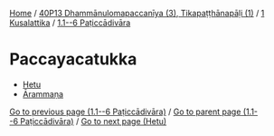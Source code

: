 
[Home](/) / [40P13 Dhammānulomapaccanīya (3), Tikapaṭṭhānapāḷi (1)](../../../40P13.md) / [1 Kusalattika](../../1.md) / [1.1--6 Paṭiccādivāra](../1.1--6.md)

# Paccayacatukka

* [Hetu](Paccayacatukka/Hetu.md)
* [Ārammaṇa](Paccayacatukka/Arammana.md)

[Go to previous page (1.1--6 Paṭiccādivāra)](../1.1--6.md) / [Go to parent page (1.1--6 Paṭiccādivāra)](../1.1--6.md) / [Go to next page (Hetu)](Paccayacatukka/Hetu.md)


